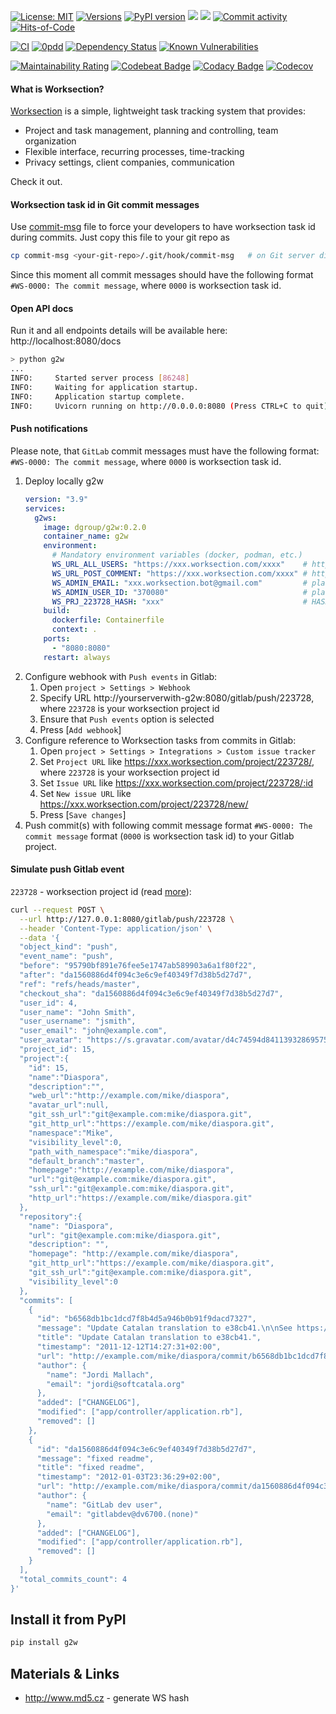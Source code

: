 [![License: MIT](https://img.shields.io/github/license/mashape/apistatus.svg)](./license.txt)
[![Versions](https://img.shields.io/badge/semver-2.0-green)](https://semver.org/spec/v2.0.0.html)
[![PyPI version](https://badge.fury.io/py/g2w.svg)](https://badge.fury.io/py/g2w)
[![](https://img.shields.io/docker/pulls/dgroup/g2w.svg)](https://hub.docker.com/r/dgroup/g2w "Image pulls")
[![](https://images.microbadger.com/badges/image/dgroup/g2w.svg)](https://microbadger.com/images/dgroup/g2w "Image layers")
[![Commit activity](https://img.shields.io/github/commit-activity/y/dgroup/g2w.svg?style=flat-square)](https://github.com/dgroup/g2w/graphs/commit-activity)
[![Hits-of-Code](https://hitsofcode.com/github/dgroup/g2w?branch=master)](https://hitsofcode.com/view/github/dgroup/g2w?branch=master)

[![CI](https://github.com/dgroup/g2w/actions/workflows/master.yml/badge.svg)](https://github.com/dgroup/g2w/actions/workflows/master.yml)
[![0pdd](http://www.0pdd.com/svg?name=dgroup/g2w)](http://www.0pdd.com/p?name=dgroup/g2w)
[![Dependency Status](https://requires.io/github/dgroup/g2w/requirements.svg?branch=master)](https://requires.io/github/dgroup/g2w/requirements/?branch=master)
[![Known Vulnerabilities](https://snyk.io/test/github/dgroup/g2w/badge.svg)](https://app.snyk.io/org/dgroup/project/97a5d0de-3c9f-40ef-8ed6-42370d7a3330)

[![Maintainability Rating](https://sonarcloud.io/api/project_badges/measure?project=dgroup_g2w\&metric=sqale_rating)](https://sonarcloud.io/dashboard?id=dgroup_g2w)
[![Codebeat Badge](https://codebeat.co/badges/76acc08d-e3e2-486d-b377-aee722b58717)](https://codebeat.co/projects/github-com-dgroup-g2w-master)
[![Codacy Badge](https://app.codacy.com/project/badge/Grade/7d93a4c0de9c40e5bae9633cd6fbc201)](https://www.codacy.com/gh/dgroup/g2w/dashboard?utm_source=github.com&amp;utm_medium=referral&amp;utm_content=dgroup/g2w&amp;utm_campaign=Badge_Grade)
[![Codecov](https://codecov.io/gh/dgroup/g2w/branch/master/graph/badge.svg?token=PSTG3JNRX6)](https://codecov.io/gh/dgroup/g2w)

#### What is Worksection?
[Worksection](https://worksection.com) is a simple, lightweight task tracking system that provides:
 * Project and task management, planning and controlling, team organization
 * Flexible interface, recurring processes, time-tracking
 * Privacy settings, client companies, communication

Check it out.

#### Worksection task id in Git commit messages
Use [commit-msg](commit-msg) file to force your developers to have worksection task id during commits.
Just copy this file to your git repo as
```bash
cp commit-msg <your-git-repo>/.git/hook/commit-msg   # on Git server directly (server-side commit)
```
Since this moment all commit messages should have the following format `#WS-0000: The commit message`, where `0000` is worksection task id.

#### Open API docs
Run it and all endpoints details will be available here: http://localhost:8080/docs
```bash
> python g2w
...                                                                                                                                                
INFO:     Started server process [86248]
INFO:     Waiting for application startup.
INFO:     Application startup complete.
INFO:     Uvicorn running on http://0.0.0.0:8080 (Press CTRL+C to quit)
```

#### Push notifications
Please note, that `GitLab` commit messages must have the following format: `#WS-0000: The commit message`, where `0000` is worksection task id.
1. Deploy locally g2w
    ```yml
    version: "3.9"
    services:
      g2ws:
        image: dgroup/g2w:0.2.0
        container_name: g2w
        environment:
          # Mandatory environment variables (docker, podman, etc.)
          WS_URL_ALL_USERS: "https://xxx.worksection.com/xxxx"    # https://worksection.com/faq/api-user.html#q1572
          WS_URL_POST_COMMENT: "https://xxx.worksection.com/xxxx" # https://worksection.com/faq/api-comments.html#q1575
          WS_ADMIN_EMAIL: "xxx.worksection.bot@gmail.com"         # plain worksection user email
          WS_ADMIN_USER_ID: "370080"                              # plain worksection user id
          WS_PRJ_223728_HASH: "xxx"                               # HASH generated for a particular Worksection project
        build:
          dockerfile: Containerfile
          context: .
        ports:
          - "8080:8080"
        restart: always
    ```
2. Configure webhook with `Push events` in Gitlab: 
   1. Open `project > Settings > Webhook` 
   2. Specify URL http://yourserverwith-g2w:8080/gitlab/push/223728, where `223728` is your worksection project id
   3. Ensure that `Push events` option is selected
   4. Press [`Add webhook`]
3. Configure reference to Worksection tasks from commits in Gitlab: 
   1. Open `project > Settings > Integrations > Custom issue tracker`
   2. Set `Project URL` like https://xxx.worksection.com/project/223728/, where `223728` is your worksection project id
   3. Set `Issue URL` like https://xxx.worksection.com/project/223728/:id
   4. Set `New issue URL` like https://xxx.worksection.com/project/223728/new/
   5. Press [`Save changes`]
4. Push commit(s) with following commit message format `#WS-0000: The commit message` format (`0000` is worksection task id) to your Gitlab project.

#### Simulate push Gitlab event
`223728` - worksection project id (read [more](/tests/test_app.py)):
```bash
curl --request POST \
  --url http://127.0.0.1:8080/gitlab/push/223728 \
  --header 'Content-Type: application/json' \
  --data '{
  "object_kind": "push",
  "event_name": "push",
  "before": "95790bf891e76fee5e1747ab589903a6a1f80f22",
  "after": "da1560886d4f094c3e6c9ef40349f7d38b5d27d7",
  "ref": "refs/heads/master",
  "checkout_sha": "da1560886d4f094c3e6c9ef40349f7d38b5d27d7",
  "user_id": 4,
  "user_name": "John Smith",
  "user_username": "jsmith",
  "user_email": "john@example.com",
  "user_avatar": "https://s.gravatar.com/avatar/d4c74594d841139328695756648b6bd6?s=8://s.gravatar.com/avatar/d4c74594d841139328695756648b6bd6?s=80",
  "project_id": 15,
  "project":{
    "id": 15,
    "name":"Diaspora",
    "description":"",
    "web_url":"http://example.com/mike/diaspora",
    "avatar_url":null,
    "git_ssh_url":"git@example.com:mike/diaspora.git",
    "git_http_url":"https://example.com/mike/diaspora.git",
    "namespace":"Mike",
    "visibility_level":0,
    "path_with_namespace":"mike/diaspora",
    "default_branch":"master",
    "homepage":"http://example.com/mike/diaspora",
    "url":"git@example.com:mike/diaspora.git",
    "ssh_url":"git@example.com:mike/diaspora.git",
    "http_url":"https://example.com/mike/diaspora.git"
  },
  "repository":{
    "name": "Diaspora",
    "url": "git@example.com:mike/diaspora.git",
    "description": "",
    "homepage": "http://example.com/mike/diaspora",
    "git_http_url":"https://example.com/mike/diaspora.git",
    "git_ssh_url":"git@example.com:mike/diaspora.git",
    "visibility_level":0
  },
  "commits": [
    {
      "id": "b6568db1bc1dcd7f8b4d5a946b0b91f9dacd7327",
      "message": "Update Catalan translation to e38cb41.\n\nSee https://gitlab.com/gitlab-org/gitlab for more information",
      "title": "Update Catalan translation to e38cb41.",
      "timestamp": "2011-12-12T14:27:31+02:00",
      "url": "http://example.com/mike/diaspora/commit/b6568db1bc1dcd7f8b4d5a946b0b91f9dacd7327",
      "author": {
        "name": "Jordi Mallach",
        "email": "jordi@softcatala.org"
      },
      "added": ["CHANGELOG"],
      "modified": ["app/controller/application.rb"],
      "removed": []
    },
    {
      "id": "da1560886d4f094c3e6c9ef40349f7d38b5d27d7",
      "message": "fixed readme",
      "title": "fixed readme",
      "timestamp": "2012-01-03T23:36:29+02:00",
      "url": "http://example.com/mike/diaspora/commit/da1560886d4f094c3e6c9ef40349f7d38b5d27d7",
      "author": {
        "name": "GitLab dev user",
        "email": "gitlabdev@dv6700.(none)"
      },
      "added": ["CHANGELOG"],
      "modified": ["app/controller/application.rb"],
      "removed": []
    }
  ],
  "total_commits_count": 4
}'
```

## Install it from PyPI

```bash
pip install g2w
```

## Materials & Links
* http://www.md5.cz - generate WS hash